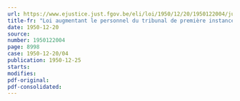 ```yaml
---
url: https://www.ejustice.just.fgov.be/eli/loi/1950/12/20/1950122004/justel
title-fr: "Loi augmentant le personnel du tribunal de première instance de Termonde"
date: 1950-12-20
source:
number: 1950122004
page: 8998
case: 1950-12-20/04
publication: 1950-12-25
starts:
modifies:
pdf-original:
pdf-consolidated:
---
```


